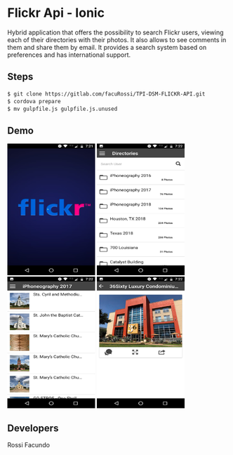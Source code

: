 Flickr Api - Ionic
=====================
Hybrid application that offers the possibility to search Flickr users, viewing each of their directories with their photos. It also allows to see comments in them and share them by email. It provides a search system based on preferences and has international support.


## Steps

```bash
$ git clone https://gitlab.com/facuRossi/TPI-DSM-FLICKR-API.git
$ cordova prepare
$ mv gulpfile.js gulpfile.js.unused
```

## Demo

<img src="readmeImg/FlickrMain.jpeg" width="200" height="300">

<img src="readmeImg/FlickrDir.jpeg" width="200" height="300">

<img src="readmeImg/FlickrList.jpeg" width="200" height="300">

<img src="readmeImg/FlickImage.jpeg" width="200" height="300">

## Developers

Rossi Facundo
